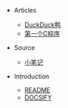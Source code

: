 * Articles
  * [DuckDuck鸭](Articles/duckduck.md)
  * [第一个C程序](Articles/myfirstc.md)

* Source
  * [小笔记](Note/1.md)

* Introduction
  *  [README](README.md "Gouba")
  *  [DOCSIFY](https://docsify.js.org)
    
